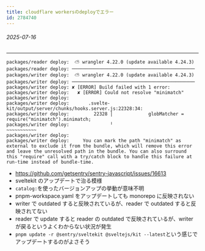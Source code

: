 ```yaml
---
title: cloudflare workersのdeployでエラー
id: 2784740
---
```

###### 2025-07-16

---

```
packages/reader deploy:  ⛅️ wrangler 4.22.0 (update available 4.24.3)
packages/reader deploy: ─────────────────────────────────────────────
packages/writer deploy:  ⛅️ wrangler 4.22.0 (update available 4.24.3)
packages/writer deploy: ─────────────────────────────────────────────
packages/writer deploy: ✘ [ERROR] Build failed with 1 error:
packages/writer deploy:   ✘ [ERROR] Could not resolve "minimatch"
packages/writer deploy:
packages/writer deploy:       .svelte-kit/output/server/chunks/hooks.server.js:22328:34:
packages/writer deploy:         22328 │             globMatcher = require("minimatch").minimatch;
packages/writer deploy:               ╵                                   ~~~~~~~~~~~
packages/writer deploy:
packages/writer deploy:     You can mark the path "minimatch" as external to exclude it from the bundle, which will remove this error and leave the unresolved path in the bundle. You can also surround this "require" call with a try/catch block to handle this failure at run-time instead of bundle-time.
```

- https://github.com/getsentry/sentry-javascript/issues/16613
- sveltekit のアップデートで治る模様
- `catalog:`を使ったバージョンアップの挙動が意味不明
- pnpm-workspace.yaml をアップデートしても monorepo に反映されない
- writer で outdated すると反映されているが、reader で outdated すると反映されてない
- reader で update すると reader の outdated で反映されているが、writer が戻るというよくわからない状況が発生
- `pnpm update -r @sentry/sveltekit @sveltejs/kit --latest`という感じでアップデートするのがよさそう
